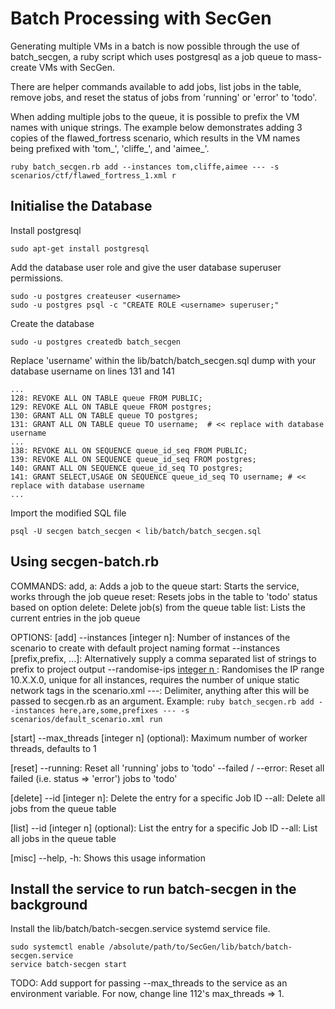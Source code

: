 # Batch Processing with SecGen

Generating multiple VMs in a batch is now possible through the use of batch_secgen, a ruby script which uses postgresql 
as a job queue to mass-create VMs with SecGen. 

There are helper commands available to add jobs, list jobs in the table, remove jobs, and reset the status of jobs from 'running' or 'error' to 'todo'.  

When adding multiple jobs to the queue, it is possible to prefix the VM names with unique strings. 
The example below demonstrates adding 3 copies of the flawed_fortress scenario, which results in the VM names being prefixed with 'tom_', 'cliffe_', and 'aimee_'. 

```
ruby batch_secgen.rb add --instances tom,cliffe,aimee --- -s scenarios/ctf/flawed_fortress_1.xml r
```

## Initialise the Database

Install postgresql

```
sudo apt-get install postgresql

```

Add the database user role and give the user database superuser permissions. 

```
sudo -u postgres createuser <username>
sudo -u postgres psql -c "CREATE ROLE <username> superuser;"
```

Create the database

```
sudo -u postgres createdb batch_secgen
```

Replace 'username' within the lib/batch/batch_secgen.sql dump with your database username on lines 131 and 141
 
```
...
128: REVOKE ALL ON TABLE queue FROM PUBLIC;
129: REVOKE ALL ON TABLE queue FROM postgres;
130: GRANT ALL ON TABLE queue TO postgres;
131: GRANT ALL ON TABLE queue TO username;  # << replace with database username
...
138: REVOKE ALL ON SEQUENCE queue_id_seq FROM PUBLIC;
139: REVOKE ALL ON SEQUENCE queue_id_seq FROM postgres;
140: GRANT ALL ON SEQUENCE queue_id_seq TO postgres;
141: GRANT SELECT,USAGE ON SEQUENCE queue_id_seq TO username; # << replace with database username
...
```

Import the modified SQL file

```
psql -U secgen batch_secgen < lib/batch/batch_secgen.sql
```
 
## Using secgen-batch.rb 

COMMANDS:
add, a: Adds a job to the queue
start: Starts the service, works through the job queue
reset: Resets jobs in the table to 'todo' status based on option
delete: Delete job(s) from the queue table
list: Lists the current entries in the job queue

OPTIONS:
[add]
--instances [integer n]: Number of instances of the scenario to create with default project naming format
--instances [prefix,prefix, ...]: Alternatively supply a comma separated list of strings to prefix to project output
--randomise-ips [integer n ](optional): Randomises the IP range 10.X.X.0, unique for all instances,
                                        requires the number of unique static network tags in the scenario.xml
---: Delimiter, anything after this will be passed to secgen.rb as an argument.
Example: `ruby batch_secgen.rb add --instances here,are,some,prefixes --- -s scenarios/default_scenario.xml run`

[start]
--max_threads [integer n] (optional): Maximum number of worker threads, defaults to 1

[reset]
--running: Reset all 'running' jobs to 'todo'
--failed / --error: Reset all failed (i.e. status => 'error') jobs to 'todo'

[delete]
--id [integer n]: Delete the entry for a specific Job ID
--all: Delete all jobs from the queue table

[list]
--id [integer n] (optional): List the entry for a specific Job ID
--all: List all jobs in the queue table

[misc]
--help, -h: Shows this usage information
 

## Install the service to run batch-secgen in the background

Install the lib/batch/batch-secgen.service systemd service file.
 
```
sudo systemctl enable /absolute/path/to/SecGen/lib/batch/batch-secgen.service
service batch-secgen start
```

TODO: Add support for passing --max_threads to the service as an environment variable. 
      For now, change line 112's max_threads => 1.